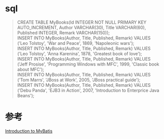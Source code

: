 # sql
>CREATE TABLE MyBooks(Id INTEGER NOT NULL PRIMARY KEY AUTO_INCREMENT, Author VARCHAR(30), Title VARCHAR(60),  Published INTEGER, Remark VARCHAR(150));  
INSERT INTO MyBooks(Author, Title, Published, Remark) VALUES ('Leo Tolstoy', 'War and Peace', 1869, 'Napoleonic wars');      
INSERT INTO MyBooks(Author, Title, Published, Remark) VALUES ('Leo Tolstoy', 'Anna Karenina', 1878, 'Greatest book of love');  
INSERT INTO MyBooks(Author, Title, Published, Remark) VALUES ('Jeff Prosise', 'Programming Windows with MFC', 1999, 'Classic book about MFC');  
INSERT INTO MyBooks(Author, Title, Published, Remark) VALUES ('Tom Marrs', 'JBoss at Work', 2005, 'JBoss practical guide');  
INSERT INTO MyBooks(Author, Title, Published, Remark) VALUES ('Debu Panda', 'EJB3 in Action', 2007, 'Introduction to Enterprice Java Beans');  


# 参考
[Introduction to MyBatis](https://zetcode.com/db/mybatis/)  
